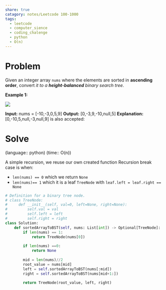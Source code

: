 ```yaml
---
share: true
catagory: notes/Leetcode 100-1000
tags:
  - leetcode
  - computer_sience
  - coding_chalenge
  - python
  - O(n)
---
```



# Problem

Given an integer array `nums` where the elements are sorted in **ascending order**, convert _it to a_ **_height-balanced_** _binary search tree_.

**Example 1:**

![](https://assets.leetcode.com/uploads/2021/02/18/btree1.jpg)

**Input:** nums = [-10,-3,0,5,9]
**Output:** [0,-3,9,-10,null,5]
**Explanation:** [0,-10,5,null,-3,null,9] is also accepted:

# Solve
(language:: python) (time:: O(n))

A simple recursion, we reuse our own created function
Recursion break case is when:
- `len(nums) == 0` which we return `None` 
- `len(nums)== 1` which it is a leaf `TreeNode` with `leaf.left = leaf.right == None`

```python
# Definition for a binary tree node.
# class TreeNode:
#     def __init__(self, val=0, left=None, right=None):
#         self.val = val
#         self.left = left
#         self.right = right
class Solution:
    def sortedArrayToBST(self, nums: List[int]) -> Optional[TreeNode]:
        if len(nums) == 1:
            return TreeNode(nums[0])
        
        if len(nums) ==0:
            return None
        
        mid = len(nums)//2
        root_value = nums[mid]
        left = self.sortedArrayToBST(nums[:mid])
        right = self.sortedArrayToBST(nums[mid+1:])
        
        return TreeNode(root_value, left, right)
```

